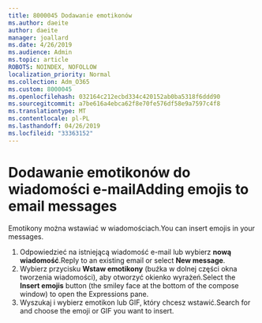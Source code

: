 ```yaml
---
title: 8000045 Dodawanie emotikonów
ms.author: daeite
author: daeite
manager: joallard
ms.date: 4/26/2019
ms.audience: Admin
ms.topic: article
ROBOTS: NOINDEX, NOFOLLOW
localization_priority: Normal
ms.collection: Adm_O365
ms.custom: 8000045
ms.openlocfilehash: 032164c212ecbd334c420152ab0ba5318f6ddd90
ms.sourcegitcommit: a7be616a4ebca62f8e70fe576df58e9a7597c4f8
ms.translationtype: MT
ms.contentlocale: pl-PL
ms.lasthandoff: 04/26/2019
ms.locfileid: "33363152"
---
```

# <a name="adding-emojis-to-email-messages"></a><span data-ttu-id="48f7e-102">Dodawanie emotikonów do wiadomości e-mail</span><span class="sxs-lookup"><span data-stu-id="48f7e-102">Adding emojis to email messages</span></span>

<span data-ttu-id="48f7e-103">Emotikony można wstawiać w wiadomościach.</span><span class="sxs-lookup"><span data-stu-id="48f7e-103">You can insert emojis in your messages.</span></span>

1. <span data-ttu-id="48f7e-104">Odpowiedzieć na istniejącą wiadomość e-mail lub wybierz **nową wiadomość**.</span><span class="sxs-lookup"><span data-stu-id="48f7e-104">Reply to an existing email or select **New message**.</span></span>
1. <span data-ttu-id="48f7e-105">Wybierz przycisku **Wstaw emotikony** (buźka w dolnej części okna tworzenia wiadomości), aby otworzyć okienko wyrażeń.</span><span class="sxs-lookup"><span data-stu-id="48f7e-105">Select the **Insert emojis** button (the smiley face at the bottom of the compose window) to open the Expressions pane.</span></span>
1. <span data-ttu-id="48f7e-106">Wyszukaj i wybierz emotikon lub GIF, który chcesz wstawić.</span><span class="sxs-lookup"><span data-stu-id="48f7e-106">Search for and choose the emoji or GIF you want to insert.</span></span>